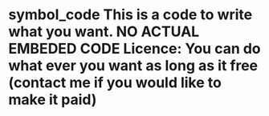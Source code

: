 # symbol_code This is a code to write what you want. NO ACTUAL EMBEDED CODE Licence: You can do what ever you want as long as it free (contact me if you would like to make it  paid)
